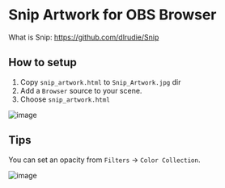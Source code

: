 # Snip Artwork for OBS Browser

What is Snip: https://github.com/dlrudie/Snip


## How to setup
1. Copy `snip_artwork.html` to `Snip_Artwork.jpg` dir
1. Add a `Browser` source to your scene.
1. Choose `snip_artwork.html`

![image](https://user-images.githubusercontent.com/11992915/93851587-5dd55e80-fceb-11ea-85d6-d81eda89abe3.png)

## Tips
You can set an opacity from `Filters` -> `Color Collection`.

![image](https://user-images.githubusercontent.com/11992915/93851806-c15f8c00-fceb-11ea-8bd7-113728089dd5.png)
